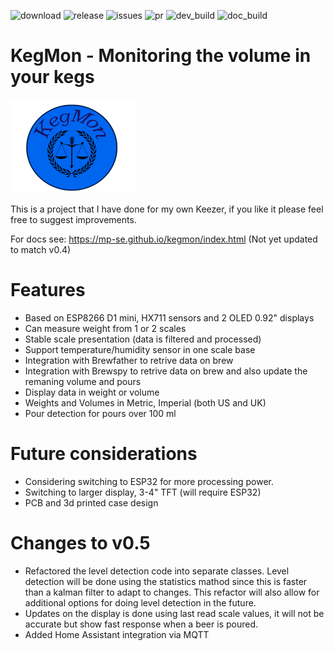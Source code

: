 
![download](https://img.shields.io/github/downloads/mp-se/kegmon/total) 
![release](https://img.shields.io/github/v/release/mp-se/kegmon?label=latest%20release)
![issues](https://img.shields.io/github/issues/mp-se/kegmon)
![pr](https://img.shields.io/github/issues-pr/mp-se/kegmon)
![dev_build](https://img.shields.io/github/actions/workflow/status/mp-se/kegmon/pio-build.yaml?branch=dev)
![doc_build](https://img.shields.io/github/actions/workflow/status/mp-se/kegmon/doc-build.yaml?branch=master)

# KegMon - Monitoring the volume in your kegs

![KegMon Logo](src_docs/source/images/kegmon_logo_s.png)

This is a project that I have done for my own Keezer, if you like it please feel free to suggest improvements. 

For docs see: https://mp-se.github.io/kegmon/index.html (Not yet updated to match v0.4)

# Features

* Based on ESP8266 D1 mini, HX711 sensors and 2 OLED 0.92" displays
* Can measure weight from 1 or 2 scales
* Stable scale presentation (data is filtered and processed)
* Support temperature/humidity sensor in one scale base
* Integration with Brewfather to retrive data on brew
* Integration with Brewspy to retrive data on brew and also update the remaning volume and pours
* Display data in weight or volume
* Weights and Volumes in Metric, Imperial (both US and UK)
* Pour detection for pours over 100 ml

# Future considerations

* Considering switching to ESP32 for more processing power.
* Switching to larger display, 3-4" TFT (will require ESP32)
* PCB and 3d printed case design
  
# Changes to v0.5

* Refactored the level detection code into separate classes. Level detection will be done using the statistics mathod since this is faster than a kalman filter to adapt to changes. This refactor will also allow for additional options for doing level detection in the future.
* Updates on the display is done using last read scale values, it will not be accurate but show fast response when a beer is poured.
* Added Home Assistant integration via MQTT